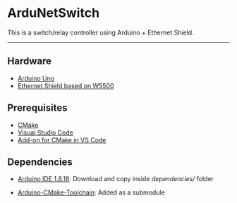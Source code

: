 # ArduNetSwitch

This is a switch/relay controller using Arduino + Ethernet Shield.

---

## Hardware

- [Arduino Uno](https://store.arduino.cc/products/arduino-uno-rev3)
- [Ethernet Shield based on W5500](https://www.robocore.net/arduino-shields/arduino-shield-ethernet-w5500)

## Prerequisites

- [CMake](https://cmake.org/download/)
- [Visual Studio Code](https://code.visualstudio.com/download)
- [Add-on for CMake in VS Code](https://marketplace.visualstudio.com/items?itemName=ms-vscode.cmake-tools)

## Dependencies

- [Arduino IDE 1.8.18](https://downloads.arduino.cc/arduino-1.8.18-windows.zip):
Download and copy inside *dependencies/* folder

- [Arduino-CMake-Toolchain](https://github.com/a9183756-gh/Arduino-CMake-Toolchain):
Added as a submodule